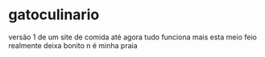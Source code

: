 # gatoculinario
versão 1 de um site de comida até agora tudo funciona mais esta meio feio realmente deixa bonito n é minha praia
